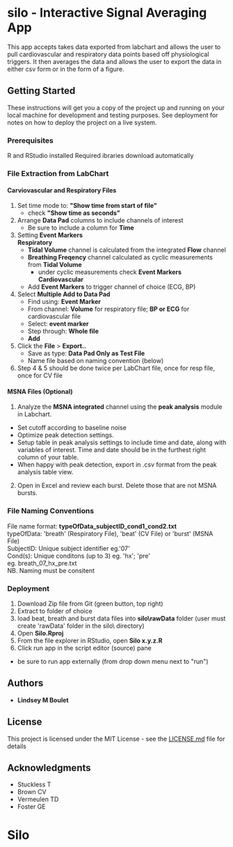 # silo - Interactive Signal Averaging App

This app accepts takes data exported from labchart and allows the user to pull cardiovascular and respiratory data points based off physiological triggers.  It then averages the data and allows the user to export the data in either csv form or in the form of a figure. 

## Getting Started
 
These instructions will get you a copy of the project up and running on your local machine for development and testing purposes. See deployment for notes on how to deploy the project on a live system.

### Prerequisites

R and RStudio installed
Required ibraries download automatically


### File Extraction from LabChart

#### Carviovascular and Respiratory Files

1. Set time mode to: **"Show time from start of file"**
    - check **"Show time as seconds"**
2. Arrange **Data Pad** columns to include channels of interest
    - Be sure to include a column for **Time**
3. Setting **Event Markers**<br>
    **Respiratory**
      - **Tidal Volume** channel is calculated from the integrated **Flow** channel
      - **Breathing Freqency** channel calculated as cyclic measurements from **Tidal Volume**
          - under cyclic measurements check **Event Markers**<br>
    **Cardiovascular**
      - Add **Event Markers** to trigger channel of choice (ECG, BP)
4. Select **Multiple Add to Data Pad**
      - Find using: **Event Marker**
      - From channel: **Volume** for respiratory file; **BP or ECG** for cardiovascular file
      - Select: **event marker**
      - Step through: **Whole file**
      - **Add**
5. Click the **File** > **Export..**
      - Save as type: **Data Pad Only as Test File**
      - Name file based on naming convention (below)
6. Step 4 & 5 should be done twice per LabChart file, once for resp file, once for CV file
      
#### MSNA Files (Optional)

1. Analyze the **MSNA integrated** channel using the **peak analysis** module in Labchart.
  - Set cutoff according to baseline noise
  - Optimize peak detection settings.
  - Setup table in peak analysis settings to include time and date, along with variables of interest. Time and date should be in the furthest right column       of your table.
  - When happy with peak detection, export in .csv format from the peak analysis table view.
2. Open in Excel and review each burst. Delete those that are not MSNA bursts.
          
### File Naming Conventions

  File name format: **typeOfData_subjectID_cond1_cond2.txt** <br>
  typeOfData: 'breath' (Respiratory File), 'beat' (CV File) or 'burst' (MSNA File) <br>
  SubjectID: Unique subject identifier eg.'07' <br>
  Cond(s): Unique conditons (up to 3) eg. 'hx'; 'pre' <br>
      eg. breath_07_hx_pre.txt <br>
  NB. Naming must be consitent

### Deployment
1. Download Zip file from Git (green button, top right)
2. Extract to folder of choice
3. load beat, breath and burst data files into **silo\rawData** folder (user must create 'rawData' folder in the silo\ directory) 
3. Open **Silo.Rproj**
4. From the file explorer in RStudio, open **Silo x.y.z.R** 
5. Click run app in the script editor (source) pane
  - be sure to run app externally (from drop down menu next to "run")

## Authors

* **Lindsey M Boulet** 

## License

This project is licensed under the MIT License - see the [LICENSE.md](LICENSE.md) file for details

## Acknowledgments

* Stuckless T
* Brown CV
* Vermeulen TD
* Foster GE

# Silo
